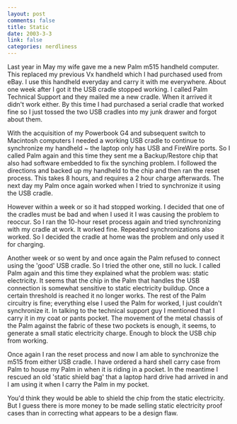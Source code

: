 ```yaml
--- 
layout: post
comments: false
title: Static
date: 2003-3-3
link: false
categories: nerdliness
---
```

Last year in May my wife gave me a new Palm m515 handheld computer. This replaced my previous Vx handheld which I had purchased used from eBay. I use this handheld everyday and carry it with me everywhere. About one week after I got it the USB cradle stopped working. I called Palm Technical Support and they mailed me a new cradle. When it arrived it didn't work either. By this time I had purchased a serial cradle that worked fine so I just tossed the two USB cradles into my junk drawer and forgot about them.

With the acquisition of my Powerbook G4 and subsequent switch to Macintosh computers I needed a working USB cradle to continue to synchronize my handheld ~ the laptop only has USB and FireWire ports. So I called Palm again and this time they sent me a Backup/Restore chip that also had software embedded to fix the synching problem. I followed the directions and backed up my handheld to the chip and then ran the reset process. This takes 8 hours, and requires a 2 hour charge afterwards. The next day my Palm once again worked when I tried to synchronize it using the USB cradle.

However within a week or so it had stopped working. I decided that one of the cradles must be bad and when I used it I was causing the problem to reoccur. So I ran the 10-hour reset process again and tried synchronizing with my cradle at work. It worked fine. Repeated synchronizations also worked. So I decided the cradle at home was the problem and only used it for charging.

Another week or so went by and once again the Palm refused to connect using the 'good' USB cradle. So I tried the other one, still no luck. I called Palm again and this time they explained what the problem was: static electricity. It seems that the chip in the Palm that handles the USB connection is somewhat sensitive to static electricity buildup. Once a certain threshold is reached it no longer works. The rest of the Palm circuitry is fine; everything else I used the Palm for worked, I just couldn't synchronize it. In talking to the technical support guy I mentioned that I carry it in my coat or pants pocket. The movement of the metal chassis of the Palm against the fabric of these two pockets is enough, it seems, to generate a small static electricity charge. Enough to block the USB chip from working.

Once again I ran the reset process and now I am able to synchronize the m515 from either USB cradle. I have ordered a hard shell carry case from Palm to house my Palm in when it is riding in a pocket. In the meantime I rescued an old 'static shield bag' that a laptop hard drive had arrived in and I am using it when I carry the Palm in my pocket.

You'd think they would be able to shield the chip from the static electricity. But I guess there is more money to be made selling static electricity proof cases than in correcting what appears to be a design flaw.
